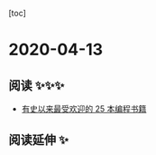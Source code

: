 
[toc]

# 2020-04-13

## 阅读 ✨✨✨
* [有史以来最受欢迎的 25 本编程书籍](https://www.ershicimi.com/p/2b0749fc6010027976a8786457b9a61b)
## 阅读延伸 ✨
